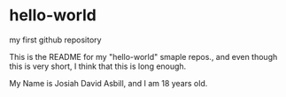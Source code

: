 # hello-world
my first github repository

This is the README for my "hello-world" smaple repos., and even though this is very short, I think that this is long enough. 

My Name is Josiah David Asbill, and I am 18 years old.

